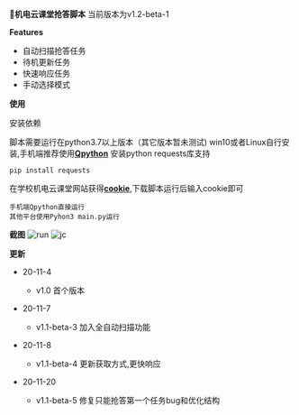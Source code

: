 **🚀机电云课堂抢答脚本**
当前版本为v1.2-beta-1

**Features**
- 自动扫描抢答任务
- 待机更新任务
- 快速响应任务
- 手动选择模式


**使用**

安装依赖

脚本需要运行在python3.7以上版本（其它版本暂未测试)
win10或者Linux自行安装,手机端推荐使用[**Qpython**][1]
安装python requests库支持

    pip install requests
在学校机电云课堂网站获得[**cookie**][2],下载脚本运行后输入cookie即可

    手机端Qpython直接运行
    其他平台使用Pyhon3 main.py运行

**截图**
![run](https://www.evileyesaint.com/uploads/2020/11/run.jpg)
![jc](https://www.evileyesaint.com/uploads/2020/11/jc.jpg)

**更新**
- 20-11-4
    - v1.0 首个版本
- 20-11-7
    - v1.1-beta-3  加入全自动扫描功能
- 20-11-8
    - v1.1-beta-4  更新获取方式,更快响应
- 20-11-20
    - v1.1-beta-5  修复只能抢答第一个任务bug和优化结构


  [1]: https://www.qpython.org/
  [2]: https://jingyan.baidu.com/article/5d368d1ea6c6e33f60c057ef.html
